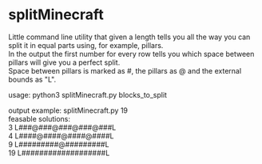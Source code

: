 # splitMinecraft
Little command line utility that given a length tells you all the way you can split it in equal parts using, for example, pillars.<br>
In the output the first number for every row tells you which space between pillars will give you a perfect split. <br>
Space between pillars is marked as #, the pillars as @ and the external bounds as "L". <br>

usage: python3 splitMinecraft.py blocks_to_split

output example: splitMinecraft.py 19 <br>
  feasable solutions: <br>
  3 L###@###@###@###@###L <br>
  4 L####@####@####@####L <br>
  9 L#########@#########L <br>
  19 L###################L <br>
